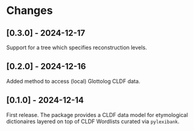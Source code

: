# Changes


## [0.3.0] - 2024-12-17

Support for a tree which specifies reconstruction levels.


## [0.2.0] - 2024-12-16

Added method to access (local) Glottolog CLDF data.


## [0.1.0] - 2024-12-14

First release. The package provides a CLDF data model for etymological dictionaires
layered on top of CLDF Wordlists curated via `pylexibank`.

